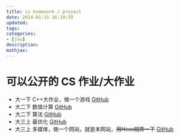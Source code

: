 ```yaml
---
title: cs homework / project
date: 2024-01-15 16:19:59
updated:
tags:
categories:
- [jnu]
description:
mathjax:
---
```


# 可以公开的 CS 作业/大作业

- 大一下 C++大作业，做一个游戏 [GitHub](https://github.com/anak1st/Gamebox-Open)
- 大二下 数值计算 [GitHub](https://github.com/anak1st/jnu-Numeral)
- 大二下 算法 [GitHub](https://github.com/anak1st/jnu-Algorithm)
- 大三上 最优化 [GitHub](https://github.com/anak1st/jnu-Optimize)
- 大三上 多媒体，做一个网站，就是本网站，~~用Hexo糊弄一下~~ [GitHub](https://github.com/anak1st/blog)
